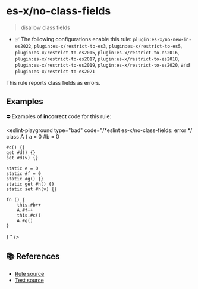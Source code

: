 # es-x/no-class-fields
> disallow class fields

- ✅ The following configurations enable this rule: `plugin:es-x/no-new-in-es2022`, `plugin:es-x/restrict-to-es3`, `plugin:es-x/restrict-to-es5`, `plugin:es-x/restrict-to-es2015`, `plugin:es-x/restrict-to-es2016`, `plugin:es-x/restrict-to-es2017`, `plugin:es-x/restrict-to-es2018`, `plugin:es-x/restrict-to-es2019`, `plugin:es-x/restrict-to-es2020`, and `plugin:es-x/restrict-to-es2021`

This rule reports class fields as errors.

## Examples

⛔ Examples of **incorrect** code for this rule:

<eslint-playground type="bad" code="/*eslint es-x/no-class-fields: error */
class A {
    a = 0
    #b = 0

    #c() {}
    get #d() {}
    set #d(v) {}

    static e = 0
    static #f = 0
    static #g() {}
    static get #h() {}
    static set #h(v) {}

    fn () {
        this.#b++
        A.#f++
        this.#c()
        A.#g()
    }
}
" />

## 📚 References

- [Rule source](https://github.com/ota-meshi/eslint-plugin-es-x/blob/v5.0.0/lib/rules/no-class-fields.js)
- [Test source](https://github.com/ota-meshi/eslint-plugin-es-x/blob/v5.0.0/tests/lib/rules/no-class-fields.js)
